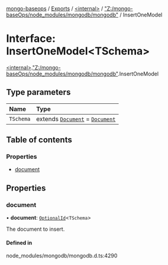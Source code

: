 [mongo-baseops](../README.md) / [Exports](../modules.md) / [\<internal\>](../modules/internal_.md) / ["Z:/mongo-baseOps/node\_modules/mongodb/mongodb"](../modules/internal_._Z__mongo_baseOps_node_modules_mongodb_mongodb_.md) / InsertOneModel

# Interface: InsertOneModel\<TSchema\>

[\<internal\>](../modules/internal_.md).["Z:/mongo-baseOps/node\_modules/mongodb/mongodb"](../modules/internal_._Z__mongo_baseOps_node_modules_mongodb_mongodb_.md).InsertOneModel

## Type parameters

| Name | Type |
| :------ | :------ |
| `TSchema` | extends [`Document`](internal_._Z__mongo_baseOps_node_modules_mongodb_mongodb_.BSON.Document.md) = [`Document`](internal_._Z__mongo_baseOps_node_modules_mongodb_mongodb_.BSON.Document.md) |

## Table of contents

### Properties

- [document](internal_._Z__mongo_baseOps_node_modules_mongodb_mongodb_.InsertOneModel.md#document)

## Properties

### document

• **document**: [`OptionalId`](../modules/internal_._Z__mongo_baseOps_node_modules_mongodb_mongodb_.md#optionalid)\<`TSchema`\>

The document to insert.

#### Defined in

node_modules/mongodb/mongodb.d.ts:4290
